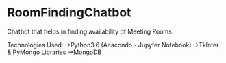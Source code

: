 # RoomFindingChatbot
Chatbot that helps in finding availability of Meeting Rooms.

Technologies Used:
->Python3.6 (Anacondo - Jupyter Notebook)
->TkInter & PyMongo Libraries
->MongoDB
